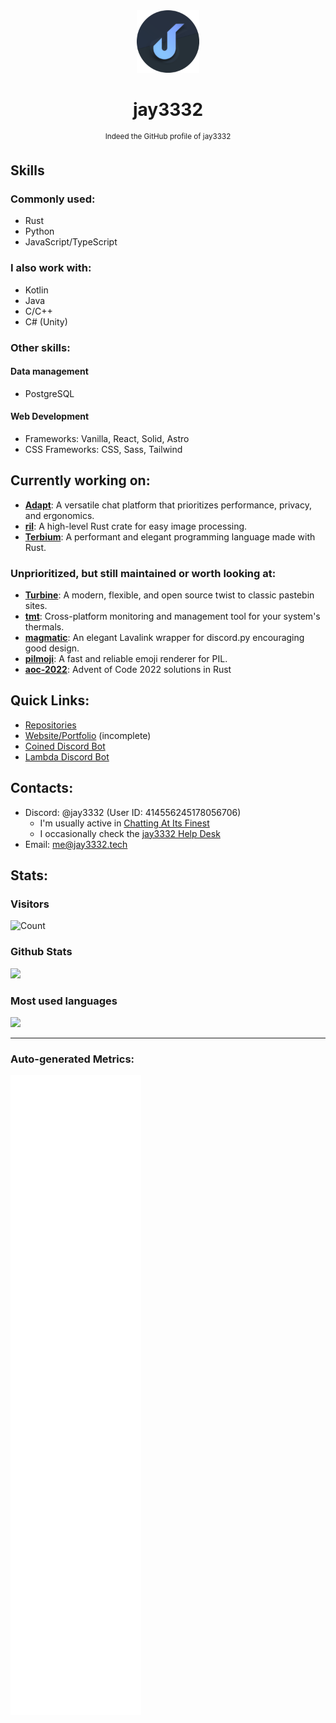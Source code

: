 <div align='center'><img
	src='https://github.com/jay3332/jay3332/blob/main/jay3332_circle.png?raw=true' height=100>
<h1 align='center'>
	 jay3332
</h1>
<p><sup>Indeed the GitHub profile of jay3332</sup></p>
</div>

## Skills

### Commonly used:
- Rust
- Python
- JavaScript/TypeScript

### I also work with:
- Kotlin
- Java
- C/C++
- C# (Unity)

### Other skills:

#### Data management
- PostgreSQL

#### Web Development
- Frameworks: Vanilla, React, Solid, Astro
- CSS Frameworks: CSS, Sass, Tailwind 

## Currently working on:

- **[Adapt](https://github.com/AdaptChat)**: A versatile chat platform that prioritizes performance, privacy, and ergonomics.
- **[ril](https://github.com/jay3332/ril)**: A high-level Rust crate for easy image processing.
- **[Terbium](https://github.com/TerbiumLang/Terbium)**: A performant and elegant programming language made with Rust.

### Unprioritized, but still maintained or worth looking at:

- **[Turbine](https://github.com/jay3332/Turbine)**: A modern, flexible, and open source twist to classic pastebin sites.
- **[tmt](https://github.com/jay3332/tmt)**: Cross-platform monitoring and management tool for your system's thermals.
- **[magmatic](https://github.com/jay3332/magmatic)**: An elegant Lavalink wrapper for discord.py encouraging good design.
- **[pilmoji](https://github.com/jay3332/pilmoji)**: A fast and reliable emoji renderer for PIL.
- **[aoc-2022](https://github.com/jay3332/aoc-2022)**: Advent of Code 2022 solutions in Rust

## Quick Links:
- [Repositories](https://github.com/jay3332?tab=repositories)
- [Website/Portfolio](https://jay3332.tech) (incomplete)
- [Coined Discord Bot](https://coined.jay3332.tech)
- [Lambda Discord Bot](https://lambda.jay3332.tech)

## Contacts:
- Discord: @jay3332 (User ID: 414556245178056706)
  - I'm usually active in [Chatting At Its Finest](https://discord.gg/BjzrQZjFwk) 
  - I occasionally check the [jay3332 Help Desk](https://discord.gg/FqtZ6akWpd)
- Email: me@jay3332.tech

## Stats:

### Visitors
![Count](https://profile-counter.glitch.me/jay3332/count.svg)

</span>

<span float="center" height=200>
  <h3>Github Stats</h3>
<img src="https://github-readme-stats.vercel.app/api?username=jay3332&show_icons=true&count_private=true&title_color=d1eaff&text_color=f2f9ff&icon_color=a3b9cc&bg_color=6e7e91" float="left" />
  <h3>Most used languages</h3>
<img src="https://github-readme-stats.vercel.app/api/top-langs?username=jay3332&show_icons=true&title_color=d1eaff&text_color=f2f9ff&icon_color=a3b9cc&bg_color=475159" float="right" />
</span>

---

### Auto-generated Metrics:
![Metrics](https://github.com/jay3332/jay3332/blob/main/github-metrics.svg)
